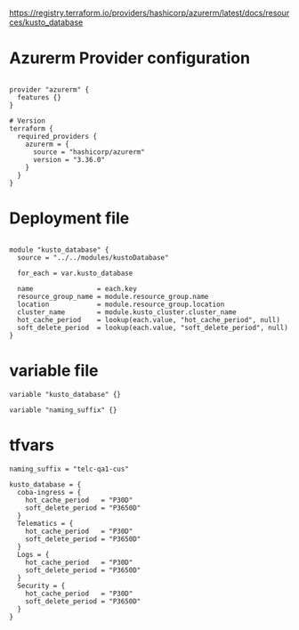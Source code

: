 https://registry.terraform.io/providers/hashicorp/azurerm/latest/docs/resources/kusto_database

# Azurerm Provider configuration
```

provider "azurerm" {
  features {}
}

# Version
terraform {
  required_providers {
    azurerm = {
      source = "hashicorp/azurerm"
      version = "3.36.0"
    }
  }
}
```

# Deployment file

```

module "kusto_database" {
  source = "../../modules/kustoDatabase"

  for_each = var.kusto_database

  name                = each.key
  resource_group_name = module.resource_group.name
  location            = module.resource_group.location
  cluster_name        = module.kusto_cluster.cluster_name
  hot_cache_period    = lookup(each.value, "hot_cache_period", null)
  soft_delete_period  = lookup(each.value, "soft_delete_period", null)
}
```


# variable file 
```
variable "kusto_database" {}

variable "naming_suffix" {}

```

# tfvars
```
naming_suffix = "telc-qa1-cus"

kusto_database = {
  coba-ingress = {
    hot_cache_period   = "P30D"
    soft_delete_period = "P3650D"
  }
  Telematics = {
    hot_cache_period   = "P30D"
    soft_delete_period = "P3650D"
  }
  Logs = {
    hot_cache_period   = "P30D"
    soft_delete_period = "P3650D"
  }
  Security = {
    hot_cache_period   = "P30D"
    soft_delete_period = "P3650D"
  }
}
```